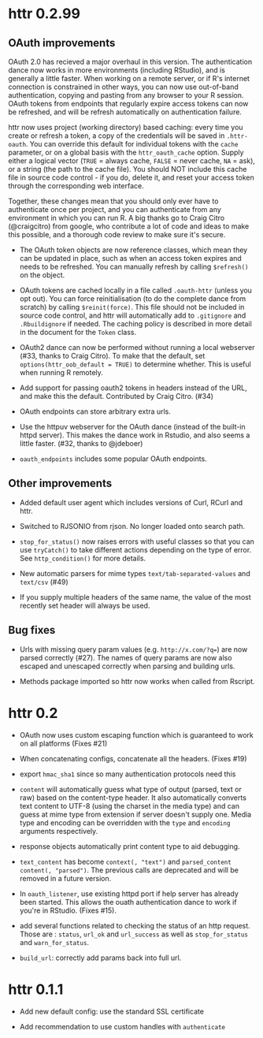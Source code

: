 # httr 0.2.99

## OAuth improvements

OAuth 2.0 has recieved a major overhaul in this version. The authentication
dance now works in more environments (including RStudio), and is generally
a little faster. When working on a remote server, or if R's internet connection
is constrained in other ways, you can now use out-of-band authentication,
copying and pasting from any browser to your R session. OAuth tokens from
endpoints that regularly expire access tokens can now be refreshed, and will
be refresh automatically on authentication failure.

httr now uses project (working directory) based caching: every time you 
create or refresh a token, a copy of the credentials will be saved in 
`.httr-oauth`. You can override this default for individual tokens with the 
`cache` parameter, or on a global basis with the `httr_oauth_cache` option.
Supply either a logical vector (`TRUE` = always cache, `FALSE` = never cache,
`NA` = ask), or a string (the path to the cache file). You should NOT 
include this cache file in source code control - if you do, delete it,
and reset your access token through the corresponding web interface.

Together, these changes mean that you should only ever have to authenticate
once per project, and you can authenticate from any environment in which
you can run R. A big thanks go to Craig Citro (@craigcitro) from google,
who contribute a lot of code and ideas to make this possible, and a thorough 
code review to make sure it's secure.

* The OAuth token objects are now reference classes, which mean they can be
  updated in place, such as when an access token expires and needs to be 
  refreshed. You can manually refresh by calling `$refresh()` on the object.

* OAuth tokens are cached locally in a file called `.oauth-httr` (unless
  you opt out). You can force reinitialisation (to do the complete dance from
  scratch) by calling `$reinit(force)`. This file should not be included in
  source code control, and httr will automatically add to `.gitignore`
  and `.Rbuildignore` if needed. The caching policy is described in more
  detail in the document for the `Token` class.

* OAuth2 dance can now be performed without running a local webserver (#33,
  thanks to Craig Citro). To make that the default, set 
  `options(httr_oob_default = TRUE)` to determine whether. This is useful 
  when running R remotely.
  
* Add support for passing oauth2 tokens in headers instead of the URL, and
  make this the default. Contributed by Craig Citro. (#34)

* OAuth endpoints can store arbitrary extra urls.

* Use the httpuv webserver for the OAuth dance (instead of the built-in 
  httpd server). This makes the dance work in Rstudio, and also seems a little
  faster. (#32, thanks to @jdeboer)

* `oauth_endpoints` includes some popular OAuth endpoints.

## Other improvements

* Added default user agent which includes versions of Curl, RCurl and httr.

* Switched to RJSONIO from rjson. No longer loaded onto search path.

* `stop_for_status()` now raises errors with useful classes so that you can
  use `tryCatch()` to take different actions depending on the type of error.
  See `http_condition()` for more details.

* New automatic parsers for mime types `text/tab-separated-values` and 
  `text/csv` (#49)

* If you supply multiple headers of the same name, the value of the most 
  recently set header will always be used.

## Bug fixes

* Urls with missing query param values (e.g. `http://x.com/?q=`) are now
  parsed correctly (#27). The names of query params are now also escaped
  and unescaped correctly when parsing and building urls.

* Methods package imported so httr now works when called from Rscript.

# httr 0.2

* OAuth now uses custom escaping function which is guaranteed to work on all
  platforms (Fixes #21)

* When concatenating configs, concatenate all the headers. (Fixes #19)

* export `hmac_sha1` since so many authentication protocols need this

* `content` will automatically guess what type of output (parsed, text or raw)
  based on the content-type header. It also automatically converts text
  content to UTF-8 (using the charset in the media type) and can guess at mime
  type from extension if server doesn't supply one. Media type and encoding
  can be overridden with the `type` and `encoding` arguments respectively.

* response objects automatically print content type to aid debugging.

* `text_content` has become `context(, "text")` and `parsed_content`
  `content(, "parsed")`. The previous calls are deprecated and will be removed
  in a future version.

* In `oauth_listener`, use existing httpd port if help server has already been
  started. This allows the ouath authentication dance to work if you're in
  RStudio. (Fixes #15).

* add several functions related to checking the status of an http request.
  Those are : `status`, `url_ok` and `url_success` as well as
  `stop_for_status` and `warn_for_status`.

* `build_url`: correctly add params back into full url.

# httr 0.1.1

* Add new default config: use the standard SSL certificate

* Add recommendation to use custom handles with `authenticate`
